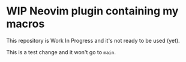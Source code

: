 # WIP Neovim plugin containing my macros

This repository is Work In Progress and it's not ready to be used (yet).

This is a test change and it won't go to `main`.
